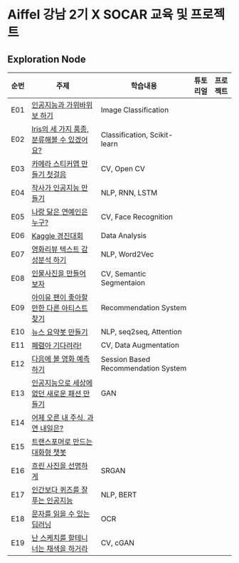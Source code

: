 # Aiffel 강남 2기 X SOCAR 교육 및 프로젝트

## Exploration Node
|순번|주제|학습내용|튜토리얼|프로젝트|
|-|--------|---------|--------------|-----------------|
|E01|[인공지능과 가위바위보 하기](https://github.com/stevekhkim/Aiffel/blob/master/exploration/%5BE01%5D%20Rock_Scissors_Paper.ipynb)|Image Classification|
|E02|[Iris의 세 가지 품종, 분류해볼 수 있겠어요?](https://github.com/stevekhkim/Aiffel/blob/master/exploration/%5BE02%5D%20Iris_Classification.ipynb)|Classification, Scikit-learn|
|E03|[카메라 스티커앱 만들기 첫걸음](https://github.com/stevekhkim/Aiffel/blob/master/exploration/%5BE03%5D%20Camera_Sticker_App.ipynb)|CV, Open CV|
|E04|[작사가 인공지능 만들기](https://github.com/stevekhkim/Aiffel/blob/master/exploration/%5BE04%5D%20AI_Lyricist.ipynb)|NLP, RNN, LSTM|
|E05|[나랑 닮은 연예인은 누구?](https://github.com/stevekhkim/Aiffel/blob/master/exploration/%5BE05%5D%20Celebrity_Look_a_like.ipynb)|CV, Face Recognition|
|E06|[Kaggle 경진대회](https://github.com/stevekhkim/Aiffel/blob/master/exploration/%5BE06%5D%201st_Kaggle_Competition.ipynb)|Data Analysis|
|E07|[영화리뷰 텍스트 감성분석 하기](https://github.com/stevekhkim/Aiffel/blob/master/exploration/%5BE07%5D%20Movie_Review_Sentiment_Classification.ipynb)|NLP, Word2Vec|
|E08|[인물사진을 만들어 보자](https://github.com/stevekhkim/Aiffel/blob/master/exploration/%5BE08%5D%20Camera_Portrait_Mode.ipynb)|CV, Semantic Segmentaion|
|E09|[아이유 팬이 좋아할 만한 다른 아티스트 찾기](https://github.com/stevekhkim/Aiffel/blob/master/exploration/%5BE09%5D%20Movie_Recommendation.ipynb)|Recommendation System|
|E10|[뉴스 요약봇 만들기](https://github.com/stevekhkim/Aiffel/blob/master/exploration/%5BE10%5D%20News_Summarization.ipynb)|NLP, seq2seq, Attention|
|E11|[폐렴아 기다려라!](https://github.com/stevekhkim/Aiffel/blob/master/exploration/%5BE11%5D%20Pneumonia_Classification.ipynb)|CV, Data Augmentation|
|E12|[다음에 볼 영화 예측하기](https://github.com/stevekhkim/Aiffel/blob/master/exploration/%5BE12%5D%20Movie_Session_Based_Recommendation.ipynb)|Session Based Recommendation System|
|E13|[인공지능으로 세상에 없던 새로운 패션 만들기](https://github.com/stevekhkim/Aiffel/blob/master/exploration/%5BE13%5D%20DCGAN_Cifar10.ipynb)|GAN|
|E14|[어제 오른 내 주식, 과연 내일은?](https://github.com/stevekhkim/Aiffel/blob/master/exploration/%5BE14%5D%20Stock_Market_Prediction.ipynb)|
|E15|[트랜스포머로 만드는 대화형 챗봇](https://github.com/stevekhkim/Aiffel/blob/master/exploration/%5BE15%5D%20Transformer_Chatbot.ipynb)|
|E16|[흐린 사진을 선명하게](https://github.com/stevekhkim/Aiffel/blob/master/exploration/%5BE16%5D%20Super_Resolution_SRGAN.ipynb)|SRGAN|
|E17|[인간보다 퀴즈를 잘푸는 인공지능](https://github.com/stevekhkim/Aiffel/blob/master/exploration/%5BE17%5D%20BERT_Quizbot.ipynb)|NLP, BERT|
|E18|[문자를 읽을 수 있는 딥러닝](https://github.com/stevekhkim/Aiffel/blob/master/exploration/%5BE18%5D%20OCR.ipynb)|OCR|
|E19|[난 스케치를 할테니 너는 채색을 하거라](https://github.com/stevekhkim/Aiffel/blob/master/exploration/%5BE19%5D%20Pix2Pix_Make_Image.ipynb)|CV, cGAN|
